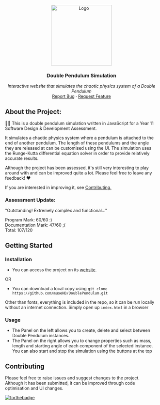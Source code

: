 <div align="center">

<a href="https://musehd.github.io/DoublePendulum/">
  <img src="imgs/favicon.ico" alt="Logo" width="200">
</a>

  <h3 align="center">Double Pendulum Simulation</h3>

  <p align="center">
    <em>Interactive website that simulates the chaotic physics system of a Double Pendulum</em>
    <br />
    <a href="https://github.com/museHD/DoublePendulum/issues">Report Bug</a>
    ·
    <a href="https://github.com/museHD/DoublePendulum/issues">Request Feature</a>
  </p>
</div>


## About the Project:
👩‍💻 This is a double pendulum simulation written in JavaScript for a Year 11 Software Design & Development Assessment. 

It simulates a chaotic physics system where a pendulum is attached to the end of another pendulum.
The length of these pendulums and the angle they are released at can be customised using the UI. The simulation uses the Runge-Kutta differential equation solver in order to provide relatively accurate results. 

Although the project has been assessed, it's still very interesting to play around with and can be improved quite a lot. Please feel free to leave any feedback! ❤️

If you are interested in improving it, see <a href="#contributing">Contributing.</a>

### Assessment Update:

"Outstanding! Extremely complex and functional..."

Program Mark: 60/60 :)  
Documentation Mark: 47/60 ;(  
Total: 107/120


## Getting Started

### Installation
* You can access the project on its [website](https://musehd.github.io/DoublePendulum/).

OR

* You can download a local copy using `git clone https://github.com/museHD/DoublePendulum.git `

Other than fonts, everything is included in the repo, so it can be run locally without an internet connection.
Simply open up `index.html` in a browser

### Usage
* The Panel on the left allows you to create, delete and select between Double Pendulum instances.
* The Panel on the right allows you to change properties such as mass, length and starting angle of each component of the selected instance.
You can also start and stop the simulation using the buttons at the top

## Contributing
Please feel free to raise issues and suggest changes to the project.
Although it has been submitted, it can be improved through code optimisation and UI changes.

[![forthebadge](https://forthebadge.com/images/badges/made-with-javascript.svg)](https://forthebadge.com)
